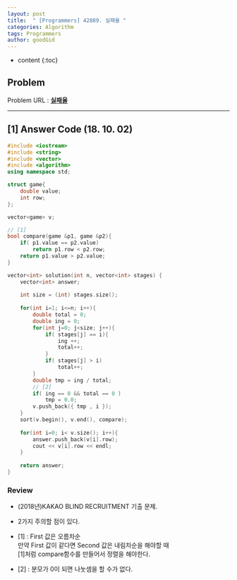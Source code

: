 ```yaml
---
layout: post
title:  " [Programmers] 42889. 실패율 "
categories: Algorithm
tags: Programmers
author: goodGid
---
```

* content
{:toc}

## Problem 
Problem URL : **[실패율](https://programmers.co.kr/learn/courses/30/lessons/42889)**








---

## [1] Answer Code (18. 10. 02)

``` cpp
#include <iostream>
#include <string>
#include <vector>
#include <algorithm>
using namespace std;

struct game{
    double value;
    int row;
};

vector<game> v;

// [1]
bool compare(game &p1, game &p2){
    if( p1.value == p2.value)
        return p1.row < p2.row;
    return p1.value > p2.value;
}

vector<int> solution(int n, vector<int> stages) {
    vector<int> answer;
    
    int size = (int) stages.size();
    
    for(int i=1; i<=n; i++){
        double total = 0;
        double ing = 0;
        for(int j=0; j<size; j++){
            if( stages[j] == i){
                ing ++;
                total++;
            }
            if( stages[j] > i)
                total++;
        }
        double tmp = ing / total;
        // [2]
        if( ing == 0 && total == 0 )
            tmp = 0.0;
        v.push_back({ tmp , i });
    }
    sort(v.begin(), v.end(), compare);
    
    for(int i=0; i< v.size(); i++){
        answer.push_back(v[i].row);
        cout << v[i].row << endl;
    }
    
    return answer;
}
```


### Review

* (2018년)KAKAO BLIND RECRUITMENT 기출 문제.

* 2가지 주의할 점이 있다.

* [1] : First 값은 오름차순 <br> 만약 First 값이 같다면 Second 값은 내림차순을 해야할 때 <br> [1]처럼 compare함수를 만들어서 정렬을 해야한다.

* [2] : 분모가 0이 되면 나눗셈을 할 수가 없다. 